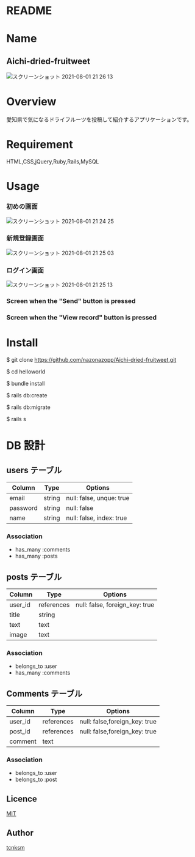 # README

# Name

## Aichi-dried-fruitweet

![スクリーンショット 2021-08-01 21 26 13](https://user-images.githubusercontent.com/61644930/134809237-522b9abe-acce-47fd-87be-41f0f0f1169e.png)

# Overview

愛知県で気になるドライフルーツを投稿して紹介するアプリケーションです。

# Requirement

HTML,CSS,jQuery,Ruby,Rails,MySQL

# Usage

### 初めの画面

![スクリーンショット 2021-08-01 21 24 25](https://user-images.githubusercontent.com/61644930/134809319-a884d4a3-5de2-4d6b-8719-47d618c55315.png)

### 新規登録画面

![スクリーンショット 2021-08-01 21 25 03](https://user-images.githubusercontent.com/61644930/134809355-7b3dafbb-133d-45bd-866b-f79998697128.png)

### ログイン画面

![スクリーンショット 2021-08-01 21 25 13](https://user-images.githubusercontent.com/61644930/134809389-c7a7a933-9002-4f27-bdd9-4b42d90c52b0.png)

### Screen when the "Send" button is pressed

### Screen when the "View record" button is pressed

# Install

$ git clone https://github.com/nazonazopp/Aichi-dried-fruitweet.git

$ cd helloworld

$ bundle install

$ rails db:create

$ rails db:migrate

$ rails s

# DB 設計

## users テーブル

| Column   | Type   | Options                  |
| -------- | ------ | ------------------------ |
| email    | string | null: false, unque: true |
| password | string | null: false              |
| name     | string | null: false, index: true |

### Association

- has_many :comments
- has_many :posts

## posts テーブル

| Column  | Type       | Options                        |
| ------- | ---------- | ------------------------------ |
| user_id | references | null: false, foreign_key: true |
| title   | string     |                                |
| text    | text       |                                |
| image   | text       |                                |

### Association

- belongs_to :user
- has_many :comments

## Comments テーブル

| Column  | Type       | Options                       |
| ------- | ---------- | ----------------------------- |
| user_id | references | null: false,foreign_key: true |
| post_id | references | null: false,foreign_key: true |
| comment | text       |                               |

### Association

- belongs_to :user
- belongs_to :post

## Licence

[MIT](https://github.com/tcnksm/tool/blob/master/LICENCE)

## Author

[tcnksm](https://github.com/tcnksm)
